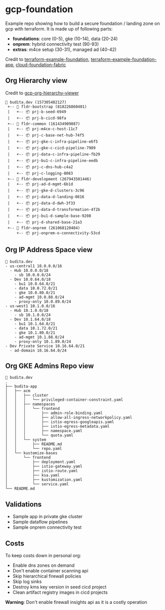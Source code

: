 # gcp-foundation 

Example repo showing how to build a secure foundation / landing zone on gcp with terraform. It is made up of following parts:

- **foundations**: core (0-5), gke (10-14), data (20-24)
- **onprem**: hybrid connectivity test (90-93)
- **extras**: m4ce setup (30-31), managed ad (40-42)

Credit to [terraform-example-foundation](https://github.com/terraform-google-modules/terraform-example-foundation), [terraform-example-foundation-app](https://github.com/GoogleCloudPlatform/terraform-example-foundation-app), [cloud-foundation-fabric](https://github.com/terraform-google-modules/cloud-foundation-fabric)

## Org Hierarchy view
Credit to [gcp-org-hierarchy-viewer](https://github.com/GoogleCloudPlatform/professional-services/tree/main/tools/gcp-org-hierarchy-viewer)
```
🏢 budita.dev (157305482127)
 +-- 📁 fldr-bootstrap (818226860401)
 |   +-- 📦 prj-b-seed-6949
 |   +-- 📦 prj-b-cicd-98fa
 +-- 📁 fldr-common (161434909087)
 |   +-- 📦 prj-m4ce-c-host-11c7
 |   +-- 📦 prj-c-base-net-hub-74f5
 |   +-- 📦 prj-gke-c-infra-pipeline-e6f5
 |   +-- 📦 prj-gke-c-cicd-pipeline-7989
 |   +-- 📦 prj-data-c-infra-pipeline-fb29
 |   +-- 📦 prj-bu1-c-infra-pipeline-eedb
 |   +-- 📦 prj-c-dns-hub-c4a2
 |   +-- 📦 prj-c-logging-8083
 +-- 📁 fldr-development (267943501446)
 |   +-- 📦 prj-ad-d-mgmt-6b1d
 |   +-- 📦 prj-gke-d-clusters-3c96
 |   +-- 📦 prj-data-d-landing-0816
 |   +-- 📦 prj-data-d-dwh-3f33
 |   +-- 📦 prj-data-d-transformation-4f2b
 |   +-- 📦 prj-bu1-d-sample-base-9208
 |   +-- 📦 prj-d-shared-base-21a3
 +-- 📁 fldr-onprem (261068120484)
     +-- 📦 prj-onprem-o-connectivity-53cd
```
## Org IP Address Space view

```
🏢 budita.dev
- us-central1 10.0.0.0/16
  - Hub 10.0.0.0/18
    - sb 10.0.0.0/24
  - Dev 10.0.64.0/18
    - bu1 10.0.64.0/21
    - data 10.0.72.0/21
    - gke 10.0.80.0/21
    - ad-mgmt 10.0.88.0/24
    - proxy-only 10.0.89.0/24
- us-west1 10.1.0.0/16
  - Hub 10.1.0.0/18
    - sb 10.1.0.0/24
  - Dev 10.1.64.0/18
    - bu1 10.1.64.0/21
    - data 10.1.72.0/21
    - gke 10.1.80.0/21
    - ad-mgmt 10.1.88.0/24
    - proxy-only 10.1.89.0/24
- Dev Private Service 10.16.64.0/21
  - ad-domain 10.16.64.0/24
```

## Org GKE Admins Repo view

```
🏢 budita.dev
.
├── budita-app
│   ├── acm
│   │   ├── cluster
│   │   │   └── privileged-container-constraint.yaml
│   │   ├── namespaces
│   │   │   └── frontend
│   │   │       ├── admin-role-binding.yaml
│   │   │       ├── allow-all-ingress-networkpolicy.yaml
│   │   │       ├── istio-egress-googleapis.yaml
│   │   │       ├── istio-egress-metadata.yaml
│   │   │       ├── namespace.yaml
│   │   │       └── quota.yaml
│   │   └── system
│   │       ├── README.md
│   │       └── repo.yaml
│   └── kustomize-bases
│       └── frontend
│           ├── deployment.yaml
│           ├── istio-gateway.yaml
│           ├── istio-route.yaml
│           ├── ksa.yaml
│           ├── kustomization.yaml
│           └── service.yaml
└── README.md
```
## Validations
- Sample app in private gke cluster
- Sample dataflow pipelines
- Sample onprem connectivity test

## Costs
To keep costs down in personal org:  

- Enable dns zones on demand
- Don't enable container scanning api
- Skip hierarchical firewall policies 
- Skip log sinks 
- Destroy kms key version in seed cicd project
- Clean artifact registry images in cicd projects

**Warning**: Don't enable firewall insights api as it is a costly operation